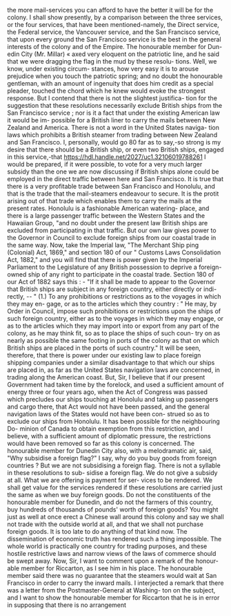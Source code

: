 the more mail-services you can afford to have the better it will be for the colony. I shall show presently, by a comparison between the three services, or the four services, that have been mentioned-namely, the Direct service, the Federal service, the Vancouver service, and the San Francisco service, that upon every ground the San Francisco service is the best in the general interests of the colony and of the Empire. The honourable member for Dun- edin City (Mr. Millar) « axed very eloquent on the patriotic line, and he said that we were dragging the flag in the mud by these resolu- tions. Well, we know, under existing circum- stances, how very easy it is to arouse prejudice when you touch the patriotic spring; and no doubt the honourable gentleman, with an amount of ingenuity that does him credit as a special pleader, touched the chord which he knew would evoke the strongest response. But I contend that there is not the slightest justifica- tion for the suggestion that these resolutions necessarily exclude British ships from the San Francisco service ; nor is it a fact that under the existing American law it would be im- possible for a British liner to carry the mails between New Zealand and America. There is not a word in the United States naviga- tion laws which prohibits a British steamer from trading between New Zealand and San Francisco. I, personally, would go 80 far as to say,-so strong is my desire that there should be a British ship, or even two British ships, engaged in this service,-that https://hdl.handle.net/2027/uc1.32106019788261 I would be prepared, if it were possible, to vote for a very much larger subsidy than the one we are now discussing if British ships alone could be employed in the direct traffic between here and San Francisco. It is true that there is a very profitable trade between San Francisco and Honolulu, and that is the trade that the mail-steamers endeavour to secure. It is the protit arising out of that trade which enables them to carry the mails at the present rates. Honolulu is a fashionable American watering- place, and there is a large passenger traffic between the Western States and the Hawaiian Group, "and no doubt under the present law British ships are excluded from participating in that traffic. But our own law gives power to the Governor in Council to exclude foreign ships from our coastal trade in the same way. Now, take the Imperial law, "The Merchant Ship ping (Colonial) Act, 1869," and section 180 of our " Customs Laws Consolidation Act, 1882," and you will find that there is power given by the Imperial Parliament to the Legislature of any British possession to deprive a foreign- owned ship of any right to participate in the coastal trade. Section 180 of our Act of 1882 says this : - "If it shall be made to appear to the Governor that British ships are subject in any foreign country, either directly or indi- rectly, -- " (1.) To any prohibitions or restrictions as to the voyages in which they may en- gage, or as to the articles which they country : " He may, by Order in Council, impose such prohibitions or restrictions upon the ships of such foreign country, either as to the voyages in which they may engage, or as to the articles which they may import into or export from any part of the colony, as he may think fit, so as to place the ships of such coun- try on as nearly as possible the same footing in ports of the colony as that on which British ships are placed in the ports of such country." It will be seen, therefore, that there is power under our existing law to place foreign shipping companies under a similar disadvantage to that which our ships are placed in, as far as the United States navigation laws are concerned, in trading along the American coast. But, Sir, I believe that if our present Government had taken time by the forelock, and used a sufficient amount of energy three or four years ago, when the Act of Congress was passed which precludes our ships touching at Honolulu and taking up passengers and cargo there, that Act would not have been passed, and the general navigation laws of the States would not have been con- strued so as to exclude our ships from Honolulu. It has been possible for the neighbouring Do- minion of Canada to obtain exemption from this restriction, and I believe, with a sufficient amount of diplomatic pressure, the restrictions would have been removed so far as this colony is concerned. The honourable member for Dunedin City also, with a melodramatic air, said, "Why subsidise a foreign flag?" I say, why do you buy goods from foreign countries ? But we are not subsidising a foreign flag. There is not a syllable in these resolutions to sub- sidise a foreign flag. We do not give a subsidy at all. What we are offering is payment for ser- vices to be rendered. We shall get value for the services rendered if these resolutions are carried just the same as when we buy foreign goods. Do not the constituents of the honourable member for Dunedin, and do not the farmers of this country, buy hundreds of thousands of pounds' worth of foreign goods? You might just as well at once erect a Chinese wall around this colony and say we shall not trade with the outside world at all, and that we shall not purchase foreign goods. It is too late to do anything of that kind now. The dissemination of economic truth has rendered such a thing impossible. The whole world is practically one country for trading purposes, and these hostile restrictive laws and narrow views of the laws of commerce should be swept away. Now, Sir, I want to comment upon a remark of the honour- able member for Riccarton, as I see him in his place. The honourable member said there was no guarantee that the steamers would wait at San Francisco in order to carry the inward mails. I interjected a remark that there was a letter from the Postmaster-General at Washing- ton on the subject, and I want to show the honourable member for Riccarton that he is in error in supposing that there is no arrangement 